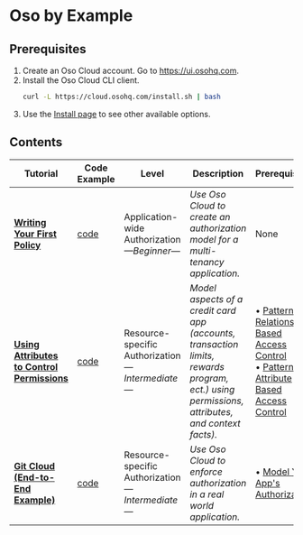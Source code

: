 # Oso by Example
## Prerequisites
1. Create an Oso Cloud account. Go to https://ui.osohq.com.
1. Install the Oso Cloud CLI client.
    ```bash
    curl -L https://cloud.osohq.com/install.sh | bash
    ```
1. Use the [Install page](https://ui.osohq.com/install) to see other available options.

## Contents
| Tutorial | Code Example | Level | Description | Prerequisites |
|----------|-------------|-------|-------------|---------------|
| **[Writing Your First Policy](https://www.osohq.com/docs/tutorials/writing-your-first-policy/authz-for-multi-tenancy-apps)** | [code](./application-wide-access/multi-tenancy/human-resources-app-model/) | Application-wide Authorization</br>*&mdash;Beginner&mdash;* | *Use Oso Cloud to create an authorization model for a multi-tenancy application.* | None |
| **[Using Attributes to Control Permissions](https://www.osohq.com/docs/tutorials/controlling-permissions-with-attributes/overview)** | [code](./resource-specific-access/credit-card-app-model/) | Resource-specific Authorization<br/>*&mdash;Intermediate&mdash;* | *Model aspects of a credit card app (accounts, transaction limits, rewards program, ect.) using permissions, attributes, and context facts).* | &bull; [Patterns in Relationship Based Access Control](https://www.osohq.com/docs/tutorials/four-steps-to-authz/app-modeling-basics/rebac-patterns)<br/> &bull; [Patterns in Attribute Based Access Control](https://www.osohq.com/docs/tutorials/four-steps-to-authz/app-modeling-basics/abac-patterns)<br/> |
| **[Git Cloud (End-to-End Example)](https://www.osohq.com/docs/tutorials/end-to-end-example)** | [code](https://github.com/osohq/gitcloud) | Resource-specific Authorization<br/>*&mdash;Intermediate&mdash;* | *Use Oso Cloud to enforce authorization in a real world application.* | &bull; [Model Your App's Authorization](https://www.osohq.com/docs/guides/model-your-apps-authz)|